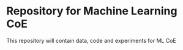# Repository for Machine Learning CoE

This repository will contain data, code and experiments for ML CoE




